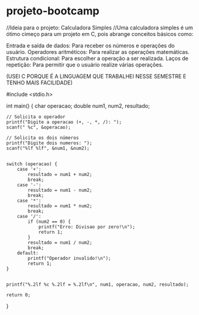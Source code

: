 # projeto-bootcamp
//Ideia para o projeto: Calculadora Simples
//Uma calculadora simples é um ótimo cimeço para um projeto em C, pois abrange conceitos básicos como:

Entrada e saída de dados: Para receber os números e operações do usuário.
Operadores aritméticos: Para realizar as operações matemáticas.
Estrutura condicional: Para escolher a operação a ser realizada.
Laços de repetição: Para permitir que o usuário realize várias operações.

(USEI C PORQUE É A LINGUAGEM QUE TRABALHEI NESSE SEMESTRE E TENHO MAIS FACILIDADE)






#include <stdio.h>

int main() {
    char operacao;
    double num1, num2, resultado; 

    // Solicita o operador
    printf("Digite a operacao (+, -, *, /): ");
    scanf(" %c", &operacao);  

    // Solicita os dois números
    printf("Digite dois numeros: ");
    scanf("%lf %lf", &num1, &num2);

    
    switch (operacao) {
        case '+':
            resultado = num1 + num2;
            break;
        case '-':
            resultado = num1 - num2;
            break;
        case '*':
            resultado = num1 * num2;
            break;
        case '/':
            if (num2 == 0) {
                printf("Erro: Divisao por zero!\n");
                return 1;  
            }
            resultado = num1 / num2;
            break;
        default:
            printf("Operador invalido!\n");
            return 1;  
    }

    
    printf("%.2lf %c %.2lf = %.2lf\n", num1, operacao, num2, resultado);  

    return 0;
}

